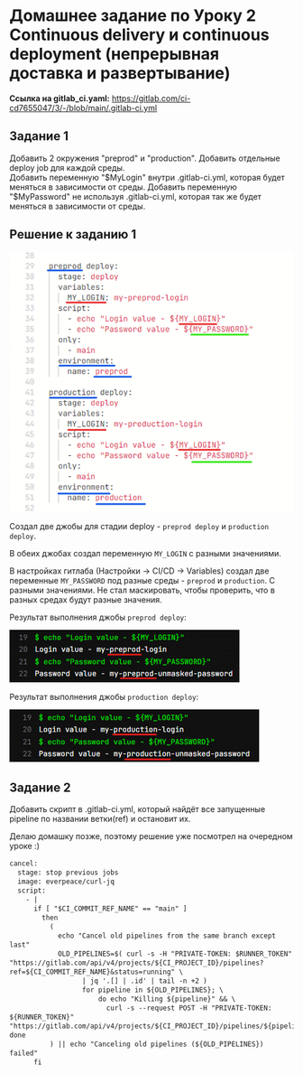 # Домашнее задание по Уроку 2 Continuous delivery и continuous deployment (непрерывная доставка и развертывание)

**Ссылка на gitlab_ci.yaml:** https://gitlab.com/ci-cd7655047/3/-/blob/main/.gitlab-ci.yml

## Задание 1
Добавить 2 окружения "preprod" и "production".
Добавить отдельные deploy job для каждой среды.  
Добавить переменную "$MyLogin" внутри .gitlab-ci.yml, которая будет меняться в зависимости от среды.  
Добавить переменную "$MyPassword" не используя .gitlab-ci.yml, которая так же будет меняться в зависимости от среды.

## Решение к заданию 1

![](1.gif)

Создал две джобы для стадии deploy - `preprod deploy` и `production deploy`.

В обеих джобах создал переменную `MY_LOGIN` с разными значениями.

В настройках гитлаба (Настройки -> CI/CD -> Variables) создал две переменные `MY_PASSWORD` под разные среды - `preprod` и `production`. С разными значениями. Не стал маскировать, чтобы проверить, что в разных средах будут разные значения.

Результат выполнения джобы `preprod deploy`:

![](2.gif)

Результат выполнения джобы `production deploy`:

![](3.gif)


## Задание 2
Добавить скрипт в .gitlab-ci.yml, который найдёт все запущенные pipeline по названии ветки(ref) и остановит их.

Делаю домашку позже, поэтому решение уже посмотрел на очередном уроке :)

```
cancel:
  stage: stop previous jobs
  image: everpeace/curl-jq
  script:
    - |
      if [ "$CI_COMMIT_REF_NAME" == "main" ]
        then
          (
            echo "Cancel old pipelines from the same branch except last"
            OLD_PIPELINES=$( curl -s -H "PRIVATE-TOKEN: $RUNNER_TOKEN" "https://gitlab.com/api/v4/projects/${CI_PROJECT_ID}/pipelines?ref=${CI_COMMIT_REF_NAME}&status=running" \
                  | jq '.[] | .id' | tail -n +2 )
                  for pipeline in ${OLD_PIPELINES}; \
                      do echo "Killing ${pipeline}" && \
                        curl -s --request POST -H "PRIVATE-TOKEN: ${RUNNER_TOKEN}" "https://gitlab.com/api/v4/projects/${CI_PROJECT_ID}/pipelines/${pipeline}/cancel"; done
          ) || echo "Canceling old pipelines (${OLD_PIPELINES}) failed"
      fi
```

